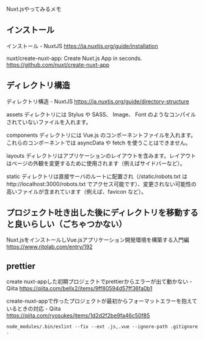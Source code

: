 Nuxt.jsやってみるメモ

## インストール

インストール - NuxtJS https://ja.nuxtjs.org/guide/installation

nuxt/create-nuxt-app: Create Nuxt.js App in seconds. https://github.com/nuxt/create-nuxt-app

## ディレクトリ構造

ディレクトリ構造 - NuxtJS https://ja.nuxtjs.org/guide/directory-structure

assets ディレクトリには Stylus や SASS、 Image、 Font のようなコンパイルされていないファイルを入れます。

components ディレクトリには Vue.js のコンポーネントファイルを入れます。これらのコンポーネントでは asyncData や fetch を使うことはできません。

layouts ディレクトリはアプリケーションのレイアウトを含みます。レイアウトはページの外観を変更するために使用されます（例えばサイドバーなど）。

static ディレクトリは直接サーバのルートに配置され（/static/robots.txt は http://localhost:3000/robots.txt でアクセス可能です）、変更されない可能性の高いファイルが含まれています（例えば、favicon など）。

## プロジェクト吐き出した後にディレクトリを移動すると良いらしい（ごちゃつかない）

Nuxt.jsをインストールしVue.jsアプリケーション開発環境を構築する入門編 https://www.ritolab.com/entry/192

## prettier

create nuxt-appした初期プロジェクトでprettierからエラーが出て動かない - Qiita https://qiita.com/bellx2/items/9ff80594d57ff36fa0b1

create-nuxt-appで作ったプロジェクトが最初からフォーマットエラーを抱えているときの対応 - Qiita https://qiita.com/ryosukes/items/1d2d2f2be9fa46c50f85

```
node_modules/.bin/eslint --fix --ext .js,.vue --ignore-path .gitignore .
```

